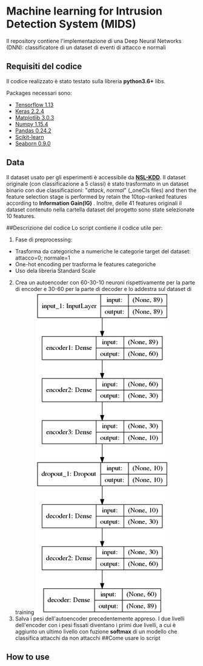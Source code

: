 # Machine learning for Intrusion Detection System (MIDS)

Il repository contiene l'implementazione di una Deep Neural Networks (DNN): classificatore di un dataset di eventi di attacco e normali  

## Requisiti del codice

Il codice realizzato è stato testato sulla libreria **python3.6+** libs.

Packages necessari sono:
* [Tensorflow 1.13](https://www.tensorflow.org/) 
* [Keras 2.2.4](https://github.com/keras-team/keras) 
* [Matplotlib 3.0.3](https://matplotlib.org/)
* [Numpy 1.15.4](https://www.numpy.org/)
* [Pandas 0.24.2](https://pandas.pydata.org/)
* [Scikit-learn](https://scikit-learn.org/stable/)
* [Seaborn 0.9.0](https://seaborn.pydata.org/)

## Data
Il dataset usato per gli esperimenti è accessibile da [__NSL-KDD__](https://www.unb.ca/cic/datasets/nsl.html). 
Il dataset originale (con classificazione a 5 classi) è stato trasformato in un dataset binario con due classificazioni: "_attack_, _normal_" (_oneCls files) and then the  feature  selection  stage  is  performed  by  retain  the  10top-ranked  features  according  to  __Information  Gain(IG)__ .
Inoltre, delle 41 features originali il dataset contenuto nella cartella dataset del progetto sono state selezionate 10 features.

##Descrizione del codice
Lo script contiene il codice utile per:
1. Fase di preprocessing: 
  * Trasforma da categoriche a numeriche le categorie target del dataset: attacco=0; normale=1
  * One-hot encoding per trasforma le features categoriche 
  * Uso dela libreria Standard Scale
2. Crea un autoencoder con 60-30-10 neuroni rispettivamente per la parte di encoder e 30-60 per la parte di decoder e lo addestra sul dataset di training
![Layers autoencoder model](https://github.com/giusy123/MIDS/blob/master/autoencoder.png)
3. Salva i pesi dell'autoencoder precedentemente appreso. I due livelli dell'encoder con i pesi fissati diventano i  primi due livelli, a cui è aggiunto un ultimo livello con fuzione __softmax__ di un modello che classifica attacchi da non attacchi
##Come usare lo script


## How to use
